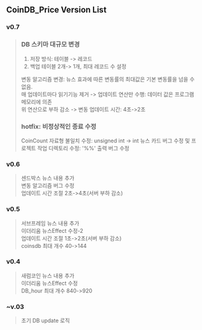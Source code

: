 ## CoinDB_Price Version List

### v0.7
> ### DB 스키마 대규모 변경  
> 1. 저장 방식: 테이블 -> 레코드  
> 2. 백업 테이블 2개-> 1개, 최대 레코드 수 설정
> 
> 변동 알고리즘 변경: 뉴스 효과에 따른 변동률의 최대값은 기본 변동률을 넘을 수 없음.  
> 매 업데이트마다 읽기기능 제거 -> 업데이트 연산만 수행: 데이터 값은 프로그램 메모리에 의존  
> 위 연산으로 부하 감소 -> 변동 업데이트 시간: 4초->2초
> ### hotfix: 비정상적인 종료 수정
> CoinCount 자료형 불일치 수정: unsigned int -> int
> 뉴스 카드 버그 수정 및 프로젝트 작업 디렉토리 수정: '%%' 출력 버그 수정

### v0.6
> 센드박스 뉴스 내용 추가  
> 변동 알고리즘 버그 수정  
> 업데이트 시간 조절 2초->4초(서버 부하 감소)

### v0.5
> 서브프레임 뉴스 내용 추가  
> 이더리움 뉴스Effect 수정-2  
> 업데이트 시간 조절 1초->2초(서버 부하 감소)  
> coinsdb 최대 개수 40->144

### v0.4
> 새럼코인 뉴스 내용 추가  
> 이더리움 뉴스Effect 수정  
> DB_hour 최대 개수 840->920

### ~v.03
> 초기 DB update 로직
